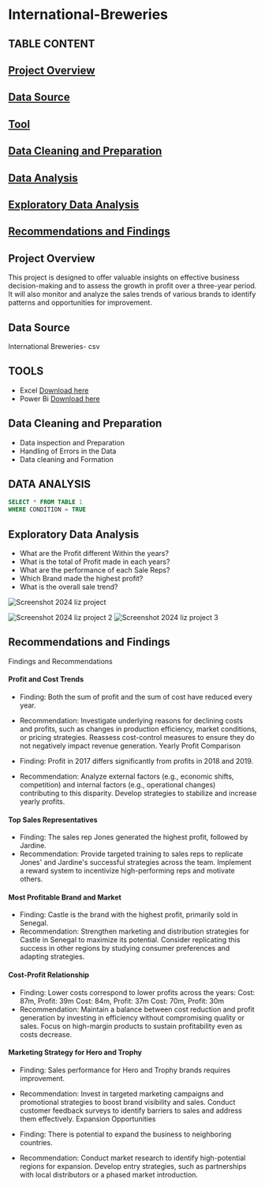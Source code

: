 # International-Breweries
## TABLE CONTENT
## [Project Overview](#project-overview)
## [Data Source](#data-source)
## [Tool](#tool)
## [Data Cleaning and Preparation](#data-cleaning-and-preparation)
## [Data Analysis](#data-analysis)
## [Exploratory Data Analysis](#exploratory-data-analysis)
## [Recommendations and Findings](#recommendations-and-findings)


## Project Overview 
This project is designed to offer valuable insights on effective business decision-making and to assess the growth in profit over a three-year period. It will also monitor and analyze the sales trends of various brands to identify patterns and opportunities for improvement.

## Data Source 
International Breweries- csv

## TOOLS 
- Excel [Download here](https://microsoft-excel.en.softonic.com/)
- Power Bi [Download here](https://www.microsoft.com/en-us/power-platform/products/power-bi/downloads)

## Data Cleaning and Preparation 
- Data inspection and Preparation
- Handling of Errors in the Data
- Data cleaning and Formation
  
## DATA ANALYSIS 

```SQL
SELECT * FROM TABLE 1
WHERE CONDITION = TRUE
```

## Exploratory Data Analysis 

- What are the Profit different Within the years?
- What is the total of Profit made in each years?
- What are the performance of each Sale Reps?
- Which Brand made the highest profit?
- What is the overall sale trend?

![Screenshot  2024 liz project](https://github.com/user-attachments/assets/c2aba4aa-32a1-4b48-9347-feacfa2380ed)

![Screenshot 2024 liz project 2](https://github.com/user-attachments/assets/f05fdc7a-3a6e-4da6-96f7-fbb5258e245e)
![Screenshot 2024 liz project 3](https://github.com/user-attachments/assets/b0f84ce7-a005-498c-bf05-a17895940c21)



## Recommendations and Findings 
Findings and Recommendations
#### Profit and Cost Trends

- Finding: Both the sum of profit and the sum of cost have reduced every year.
- Recommendation:
Investigate underlying reasons for declining costs and profits, such as changes in production efficiency, market conditions, or pricing strategies.
Reassess cost-control measures to ensure they do not negatively impact revenue generation.
Yearly Profit Comparison

- Finding: Profit in 2017 differs significantly from profits in 2018 and 2019.
- Recommendation:
Analyze external factors (e.g., economic shifts, competition) and internal factors (e.g., operational changes) contributing to this disparity.
Develop strategies to stabilize and increase yearly profits.

#### Top Sales Representatives

- Finding: The sales rep Jones generated the highest profit, followed by Jardine.
- Recommendation:
Provide targeted training to sales reps to replicate Jones' and Jardine's successful strategies across the team.
Implement a reward system to incentivize high-performing reps and motivate others.
#### Most Profitable Brand and Market

- Finding: Castle is the brand with the highest profit, primarily sold in Senegal.
- Recommendation:
Strengthen marketing and distribution strategies for Castle in Senegal to maximize its potential.
Consider replicating this success in other regions by studying consumer preferences and adapting strategies.
#### Cost-Profit Relationship

- Finding: Lower costs correspond to lower profits across the years:
Cost: 87m, Profit: 39m
Cost: 84m, Profit: 37m
Cost: 70m, Profit: 30m
- Recommendation:
Maintain a balance between cost reduction and profit generation by investing in efficiency without compromising quality or sales.
Focus on high-margin products to sustain profitability even as costs decrease.
#### Marketing Strategy for Hero and Trophy

- Finding: Sales performance for Hero and Trophy brands requires improvement.
- Recommendation:
Invest in targeted marketing campaigns and promotional strategies to boost brand visibility and sales.
Conduct customer feedback surveys to identify barriers to sales and address them effectively.
Expansion Opportunities

- Finding: There is potential to expand the business to neighboring countries.
- Recommendation:
Conduct market research to identify high-potential regions for expansion.
Develop entry strategies, such as partnerships with local distributors or a phased market introduction.

